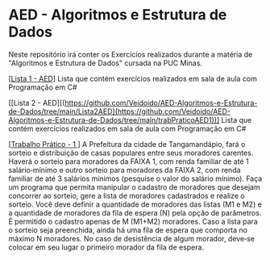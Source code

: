 # AED - Algoritmos e Estrutura de Dados

Neste repositório irá conter os Exercícios realizados durante a matéria de "Algoritmos e Estrutura de Dados" cursada na PUC Minas.

[[Lista 1 - AED](https://github.com/Veidoido/AED-Algoritmos-e-Estrutura-de-Dados/tree/main/Lista1AED)] Lista que contém exercícios realizados em sala de aula com Programação em C#

[[Lista 2 - AED][(https://github.com/Veidoido/AED-Algoritmos-e-Estrutura-de-Dados/tree/main/Lista2AED](https://github.com/Veidoido/AED-Algoritmos-e-Estrutura-de-Dados/tree/main/trabPraticoAED1))] Lista que contém exercícios realizados em sala de aula com Programação em C#

[[Trabalho Prático - 1 ](https://github.com/Veidoido/AED-Algoritmos-e-Estrutura-de-Dados/tree/main/Lista2AED)] A Prefeitura da cidade de Tangamandápio, fará o sorteio e distribuição de casas populares entre seus moradores carentes. Haverá o sorteio para moradores da FAIXA 1, com renda familiar de até 1 salário‐mínimo e outro sorteio para moradores da FAIXA 2, com renda familiar de até 3 salários mínimos (pesquise o valor do salário mínimo).    Faça um programa que permita manipular o cadastro de moradores que desejam concorrer ao sorteio, gere a lista de moradores cadastrados e realize o sorteio. Você deve definir a quantidade de moradores das listas (M1 e M2) e a quantidade de moradores da fila de espera (N) pela opção de parâmetros. É permitido o cadastro apenas de M (M1+M2) moradores. Caso a lista para o sorteio seja preenchida, ainda há uma fila de espera que comporta no máximo N moradores. No caso de desistência de algum morador, deve‐se colocar em seu lugar o primeiro morador da fila de espera.
